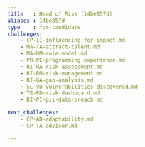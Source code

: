```yaml
---
title   : Head of Risk (14be857d)
aliases : 14be857d
type    : for-candidate
challenges:
    - CP-II-influencing-for-impact.md
    - MA-TA-attract-talent.md
    - MA-RM-role-model.md
    - PR-PE-programming-experience.md
    - RI-RA-risk-assessment.md
    - RI-RM-risk-management.md
    - RI-GA-gap-analysis.md
    - SC-VD-vulnerabilities-discovered.md
    - TE-RD-risk-dashboard.md
    - RI-PI-pii-data-breach.md

next_challenges:
    - CP-AD-adaptability.md
    - CP-TA-advisor.md

---
```

